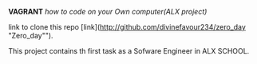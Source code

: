 **VAGRANT** 
*how to code on your Own computer(ALX project)*

link to clone this repo [link](http://github.com/divinefavour234/zero_day "Zero_day"").

This project contains th first task as a Sofware Engineer in ALX SCHOOL.

